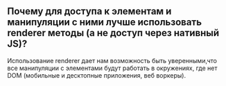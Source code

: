 ## <a name="renderer"></a> Почему для доступа к элементам и манипуляции с ними лучше использовать renderer методы (а не доступ через нативный JS)?

Использование renderer дает нам возможность быть уверенными,что все манипуляции с элементами будут работать в окружениях, где нет DOM (мобильные и десктопные приложения, веб воркеры).
